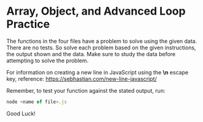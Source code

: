 # Array, Object, and Advanced Loop Practice

The functions in the four files have a problem to solve using the given data. There are no tests. So solve each problem based on the given instructions, the output shown and the data. Make sure to study the data before attempting to solve the problem.

For information on creating a new line in JavaScript using the **\n** escape key, reference:
https://sebhastian.com/new-line-javascript/

Remember, to test your function against the stated output, run:

```js
node <name of file>.js

```

Good Luck!
